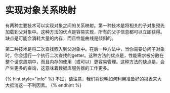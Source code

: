 # 实现对象关系映射

有两种主要技术可以实现对象之间的关系映射。第一种技术是将相关的子对象预先加载到父对象中。这种方法的优点是容易实现，所有的父子信息都可以立即获得。缺点是可能会消耗大量的内存，而且性能曲线是倾斜的。

第二种技术是将二次查找嵌入到父对象中。在后一种方法中，当你需要访问子对象时，你会运行一个执行二次查找的getter。这种方法的优点是，性能需求被分散在整个请求周期中，而且内存的使用（或可以）更容易管理。这种方法的缺点是，会产生更多的查询，这意味着数据库服务器的工作更多。

{% hint style="info" %}
不过，请注意，我们将说明如何利用准备好的报表来大大抵消这一不利因素。
{% endhint %}

